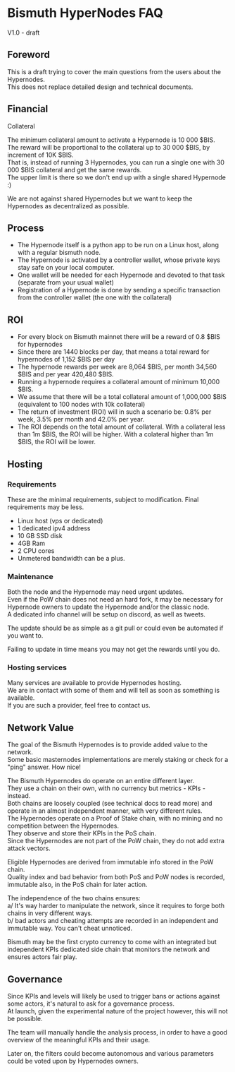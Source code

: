 # Bismuth HyperNodes FAQ

V1.0 - draft


## Foreword
This is a draft trying to cover the main questions from the users about the Hypernodes.  
This does not replace detailed design and technical documents.


## Financial
Collateral

The minimum collateral amount to activate a Hypernode is 10 000 $BIS.  
The reward will be proportional to the collateral up to 30 000 $BIS, by increment of 10K $BIS.  
That is, instead of running 3 Hypernodes, you can run a single one with 30 000 $BIS collateral and get the same rewards.  
The upper limit is there so we don't end up with a single shared Hypernode :) 

We are not against shared Hypernodes but we want to keep the Hypernodes as decentralized as possible.


## Process
- The Hypernode itself is a python app to be run on a Linux host, along with a regular bismuth node.
- The Hypernode is activated by a controller wallet, whose private keys stay safe on your local computer.
- One wallet will be needed for each Hypernode and devoted to that task (separate from your usual wallet)
- Registration of a Hypernode is done by sending a specific transaction from the controller wallet (the one with the collateral)


## ROI
- For every block on Bismuth mainnet there will be a reward of 0.8 $BIS for hypernodes
- Since there are 1440 blocks per day, that means a total reward for hypernodes of 1,152 $BIS per day
- The hypernode rewards per week are 8,064 $BIS, per month 34,560 $BIS and per year 420,480 $BIS.
- Running a hypernode requires a collateral amount of minimum 10,000 $BIS.
- We assume that there will be a total collateral amount of 1,000,000 $BIS (equivalent to 100 nodes with 10k collateral)
- The return of investment (ROI) will in such a scenario be: 0.8% per week, 3.5% per month and 42.0% per year.
- The ROI depends on the total amount of collateral. With a collateral less than 1m $BIS, the ROI will be higher. With a colateral higher than 1m $BIS, the ROI will be lower.

## Hosting

### Requirements

These are the minimal requirements, subject to modification. Final requirements may be less.  

- Linux host (vps or dedicated)
- 1 dedicated ipv4 address
- 10 GB SSD disk 
- 4GB Ram
- 2 CPU cores
- Unmetered bandwidth can be a plus.


### Maintenance

Both the node and the Hypernode may need urgent updates.  
Even if the PoW chain does not need an hard fork, it may be necessary for Hypernode owners to update the Hypernode and/or the classic node.  
A dedicated info channel will be setup on discord, as well as tweets.

The update should be as simple as a git pull or could even be automated if you want to.

Failing to update in time means you may not get the rewards until you do.

### Hosting services

Many services are available to provide Hypernodes hosting.  
We are in contact with some of them and will tell as soon as something is available.  
If you are such a provider, feel free to contact us.

## Network Value

The goal of the Bismuth Hypernodes is to provide added value to the network.  
Some basic masternodes implementations are merely staking or check for a "ping" answer. How nice!

The Bismuth Hypernodes do operate on an entire different layer.  
They use a chain on their own, with no currency but metrics - KPIs - instead.  
Both chains are loosely coupled (see technical docs to read more) and operate in an almost independent manner, with very different rules.  
The Hypernodes operate on a Proof of Stake chain, with no mining and no competition between the Hypernodes.  
They observe and store their KPIs in the PoS chain.  
Since the Hypernodes are not part of the PoW chain, they do not add extra attack vectors.  

Eligible Hypernodes are derived from immutable info stored in the PoW chain.  
Quality index and bad behavior from both PoS and PoW nodes is recorded, immutable also, in the PoS chain for later action.

The independence of the two chains ensures:  
a/ It's way harder to manipulate the network, since it requires to forge both chains in very different ways.  
b/ bad actors and cheating attempts are recorded in an independent and immutable way. You can't cheat unnoticed.

Bismuth may be the first crypto currency to come with an integrated but independent KPIs dedicated side chain that monitors the network and ensures actors fair play.

## Governance

Since KPIs and levels will likely be used to trigger bans or actions against some actors, it's natural to ask for a governance process.  
At launch, given the experimental nature of the project however, this will not be possible.

The team will manually handle the analysis process, in order to have a good overview of the meaningful KPIs and their usage.

Later on, the filters could become autonomous and various parameters could be voted upon by Hypernodes owners.

